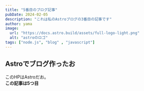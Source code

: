 ```yaml
---
title: "5番目のブログ記事"
pubDate: 2024-02-05
description: "これは私のAstroブログの3番目の記事です"
author: yama
image:
  url: "https://docs.astro.build/assets/full-logo-light.png"
  alt: "astroのロゴ"
tags: ["node.js", "blog" , "javascript"]
---
```

## Astroでブログ作ったお
このHPはAstroだお。  
**この記事は5つ目**